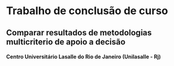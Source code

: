# Trabalho de conclusão de curso  

## Comparar resultados de metodologias multicriterio de apoio a decisão 

#### Centro Universitário Lasalle do Rio de Janeiro (Unilasalle - Rj) 

